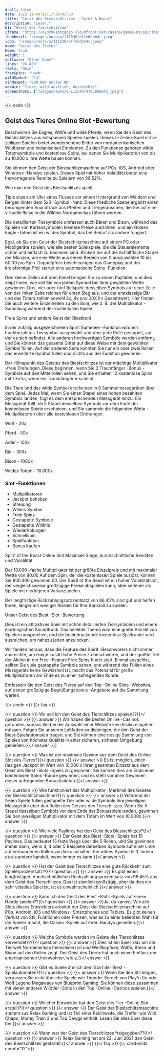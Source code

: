 ```yaml
---
draft: false
date: 2022-11-09T16:17:38+03:00
title: "Geist des Biestschlitzes - Spiel & Bonus"
description: "Lesen."
h1: "Geist des Tierschlitzes"
iframe: "https://d2drhksbtcqozo.cloudfront.net/casino/games-mt/spiritofthebeast/index.html?gameid=spiritofthebeast&jurisdiction=MT&channel=web&moneymode=fun&partnerid=1"
thumbnail: "/images/auto/o/111536/effe6dbb4c.jpeg"
icon: "/images/auto/o/111536/effe6dbb4c.jpeg"
name: "Geist des Tieres"
home: true
weight: 1
software: "Other Game"
lines: "96.45%"
reels: "Nein"
freeSpins: "Hoch"
wildSymbol: "Ja"
minMaxBet: "800.000 Dollar.00"
maxWin: "Tiere, wild westlich, Geschichte"
screenshots: ["/images/auto/o/111540/470c0d8e4d.jpeg"]
---
```


{{< code >}}<h2>Geist des Tieres Online Slot -Bewertung</h2><p>Beschwören Sie Eagles, Wölfe und wilde Pferde, wenn Sie den Geist des Biestschlitzes aus entspannen Spielen spielen. Dieses 5-Zeilen-Spiel mit 5-zeiligen Spielen bietet wunderschöne Bilder von nordamerikanischen Wildtieren und indianischen Emblemen. Zu den Funktionen gehören wilde Totemsymbole und kostenlose Spins, bei denen Sie Multiplikatoren von bis zu 10.000 x Ihre Wette bauen können.</p><p>Sie können den Geist der Biestschlitzmaschine auf PCs, iOS, Android oder Windows -Handys spielen. Dieses Spiel mit hoher Volatilität bietet eine hervorragende Rendite zu Spielern von 96.52%.</p>
Wie man den Geist des Biestschlitzes spielt<p>Tipis sitzen am Ufer eines Flusses vor einem Hintergrund von Wäldern und Bergen hinter dem 5x3 -Symbol -Netz. Diese friedliche Szene ergänzt einen beruhigenden Soundtrack aus Pfeifen und Tiergeräuschen, die Sie auf eine virtuelle Reise in die Wildnis Nordamerikas führen werden.</p><p>Die detaillierten Tiersymbole umfassen auch Bären und Bison, während das Spielen von Kartensymbolen kleinere Preise auszahlen, und ein Golden Eagle -Totem ist ein wildes Symbol, das bei Bedarf als andere fungiert.</p><p>Egal, ob Sie den Geist der Biestschlitzmaschine auf einem PC oder Mobilgeräte spielen, wie alle besten Spielspiele, die die Steuerelemente schön und einfach zu bedienen sind. Klicken Sie auf die Schaltfläche Stapel der Münzen, um eine Wette aus einem Bereich von 0 auszuwählen.10 bis 80.00 pro Spin. Doppelpfeile beschleunigen das Gameplay und der kreisförmige Pfeil startet eine automatische Spins -Funktion.</p><p>Drei kleine Zeilen auf dem Panel bringen Sie zu einem Paytable, und dies zeigt Ihnen, wie viel Sie von jedem Symbol bei Ihrer gewählten Wette gewinnen. Drei, vier oder fünf Beispiele desselben Symbols auf einer Zeile von der linken Seite reichen für einen Sieg aus, und der erstklassige Bär und das Totem zahlen sowohl 2x, 4x und 20X Ihr Gesamtwert. Hier finden Sie auch weitere Einzelheiten zu den Boni, wie z. B. der Multiplikator -Sammlung während der kostenlosen Spiele.</p>
Freie Spins und andere Geist der Biestboni<p>In der zufällig ausgezeichneten Spirit Summeer -Funktion wird ein hochbezahltes Tiersymbol ausgewählt und über jede Rolle gestapelt, auf der es sich befindet. Alle anderen hochwertigen Symbole werden entfernt, und Sie können das gesamte Gitter auf diese Weise mit dem gewählten Symbol füllen. Auf der anderen Seite konnten Sie nur ein oder zwei Rollen das erweiterte Symbol füllen und nichts aus der Funktion gewinnen.</p><p>Der Höhepunkt des Geistes des Biestschlitzes ist der mächtige Multiplikator -freie Drehungen. Diese beginnen, wenn Sie 3 Traumfänger -Bonus -Symbole auf den Mittelrollen sehen, und Sie erhalten 12 kostenlose Spins mit 1 Extra, wenn ein Traumfänger erscheint.</p><p>Die Tiere und das wilde Symbol erscheinen in 6 Sammelmessgeräten über dem Spiel. Jedes Mal, wenn Sie einen Stapel eines hohen bezahlten Symbols landen, fügt es dem entsprechenden Messgerät hinzu. Ein Messgerät füllt, ob 5 Stapel desselben Symbols vor dem Ende der kostenlosen Spiele erscheinen, und Sie sammeln die folgenden Wette -Multiplikatoren über alle kostenlosen Drehungen.</p><p>Wolf - 20x</p><p>Pferd - 50x</p><p>Adler - 100x</p><p>Bär - 300x</p><p>Bison - 1000x</p><p>Wildes Totem - 10.000x</p><h3>
Slot -Funktionen</h3><ul>
<li></span>
Multiplikatoren</li>
<li></span>
Jackpot behoben</li>
<li></span>
Streuung</li>
<li></span>
Wildes Symbol</li>
<li></span>
Freie Spins</li>
<li></span>
Gestapelte Symbole</li>
<li></span>
Gestapelte Wildnis</li>
<li></span>
Wiederholungen</li>
<li></span>
Schnellspin</li>
<li></span>
Spielfunktion</li>
<li></span>
Bonus kaufen</li></ul>
Spirit of the Beast Online Slot Maximale Siege, durchschnittliche Renditen und Volatilität<p>Der 10.000 -fache Multiplikator ist der größte Einzelpreis und mit maximaler Wette von 80.00 Auf dem Spin, der die kostenlosen Spiele auslöst, können Sie 800.000 gewinnen.00. Der Spirit of the Beast ist ein hoher Volatilitätslot, der vergleichsweise großzügige Preise abspielen kann, aber seltener als Spiele mit niedrigeren Varianzspielen.</p><p>Der langfristige Rückzahlungsprozentsatz von 96.45% sind gut und helfen Ihnen, länger mit weniger Risiken für Ihre Bankroll zu spielen.</p>
Unser Geist des Biest -Slot -Bewertung<p>Dies ist ein attraktives Spiel mit schön detaillierten Tiersymbolen und einem eindringlichen Soundtrack. Das beliebte Thema wird eine große Anzahl von Spielern ansprechen, und die beeindruckende kostenlose Spielrunde wird ausreichen, um nahezu jeden anzulocken.</p><p>Wir fanden heraus, dass die Feature des Spirit -Beschwörers nicht immer ausreichte, um einige zusätzliche Preise zu beschwören, und der größte Teil der Aktion in der Free -Feature Free Spins findet statt. Einmal ausgelöst, sollten Sie viele gestapelte Symbole sehen, und während das Füllen eines Messgeräts keine Gewissheit ist, macht das Potenzial für große Multiplikatoren am Ende es zu einer aufregenden Runde.</p><p>Entfesseln Sie den Geist des Tieres auf den Top -Online Slots -Websites, auf denen großzügige Begrüßungsbonus -Angebote auf die Sammlung warten.</p>
{{< /code >}}
{{< faq >}}

{{< question >}} Wo soll ich den Geist des Tierschlitzes spielen??{{</ question >}}
{{< answer >}} Wir haben die besten Online -Casinos gefunden, sodass Sie bei der Auswahl einer Website kein Risiko eingehen müssen. Folgen Sie unserem Leitfaden an diejenigen, die den Geist der Biest-Spielautomaten tragen, und Sie können eine riesige Sammlung von Spielen von höchster Qualität in einer sicheren, sicheren Umgebung genießen.{{</ answer >}}

{{< question >}} Was ist der maximale Gewinn aus dem Geist des Online Slot des Tieres?{{</ question >}}
{{< answer >}} Es ist möglich, einen riesigen Jackpot im Wert von 10.000 x Ihren gesamten Einsatz aus dem Geist des Biest -Slots -Spiels zu gewinnen. Sie können dies am Ende einer kostenlosen Spins -Runde gewinnen, und es steht vor allen Gewinnen dieser aufregenden Bonusfunktion.{{</ answer >}}

{{< question >}} Wie funktioniert das Multiplikator -Merkmal des Geistes der Biestschlitzmaschine?{{</ question >}}
{{< answer >}} Während der freien Spiele füllen gestapelte Tier oder wilde Symbole ihre jeweiligen Messgeräte über den Rollen des Geistes des Tierschlitzes. Wenn Sie 5 Stapel desselben Symbols vor dem Ende der Bonusspiele landen, gewinnen Sie den jeweiligen Multiplikator mit dem Totem im Wert von 10.000x.{{</ answer >}}

{{< question >}} Wie viele Paylines hat den Geist des Biestschlitzes?{{</ question >}}
{{< answer >}} Der Geist des Biest -Slots -Spiels hat 15 Paylines. Das bedeutet 15 feste Wege über die 5 Rollen, und Sie gewinnen immer dann, wenn 3, 4 oder 5 Beispiele derselben Symbole auf einer Linie auf verbundenen Rollen von links anhalten. Ein wildes Symbol hilft, indem es als andere handelt, wann immer es kann.{{</ answer >}}

{{< question >}} Hat der Geist des Tierschlitzes eine gute Rückkehr zum Spielerprozentsatz?{{</ question >}}
{{< answer >}} Es gibt einen langfristigen, durchschnittlichen Rückzahlungsprozentsatz von 96.45% aus dem Geist des Tierschlitzes. Das ist ziemlich großzügig, aber da dies ein sehr volatiles Spiel ist, ist es unwahrscheinlich.{{</ answer >}}

{{< question >}} Kann ich den Geist des Biest -Slots -Spiels auf einem Handy spielen??{{</ question >}}
{{< answer >}}Ja, du kannst. Wie alle Slots dieses Entwicklers arbeitet der Geist der Biestschlitzmaschine auf PCs, Android, iOS und Windows -Smartphones und Tablets. Es gibt keinen Verlust von Stil, Funktionen oder Preisen, was es zu einer beliebten Wahl für die Spieler macht, die Casino -Spiele auf ihren Handys genießen.{{</ answer >}}

{{< question >}} Welche Symbole werden im Geiste des Tierschlitzes verwendet??{{</ question >}}
{{< answer >}} Dies ist ein Spiel, das um die Tierwelt Nordamerikas thematisiert ist und Weißkopfsee, Wölfe, Bären und Bison auf den Rollen zeigt. Der Geist des Tieres hat auch einen Einfluss der amerikanischen Ureinwohner, wie z.{{</ answer >}}

{{< question >}} Gibt es Spiele ähnlich dem Spirt der Biest -Spielautomaten?{{</ question >}}
{{< answer >}} Wenn Sie den Stil mögen, verpassen Sie nicht ähnliche Spiele wie Thunder Screeh von Play'n Go oder Wolf Legend Megaways von Blueprint Gaming. Sie können diese zusammen mit vielen anderen Wildtier -Slots in den Top -Online -Casinos spielen.{{</ answer >}}

{{< question >}} Welcher Entwickler hat den Geist des Tier -Online Slot erstellt?{{</ question >}}
{{< answer >}} Der Geist der Biestschlitzmaschine stammt aus Relax Gaming und ist Teil einer Reichweite, die Treffer wie Wild Chapo, Money Train 2 und Top Dawgs enthält. Lesen Sie alles über diese bei.{{</ answer >}}

{{< question >}} Wann war der Geist des Tierschlitzes freigegeben??{{</ question >}}
{{< answer >}} Relax Gaming hat am 22. Juni 2021 den Geist des Biestschlitzes gestartet.{{</ answer >}}
{{</ faq >}}
{{< card-slots count="12">}}
